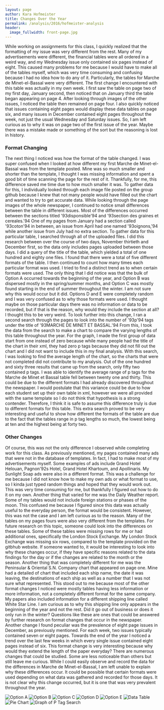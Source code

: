 ```yaml
---
layout: page
author: Kara Hofmeister
title: Changes Over the Year
permalink: /analysis/2016/hofmeister-analysis
header:
  image_fullwidth: front-page.jpg
---
```


While working on assignments for this class, I quickly realized that the formatting of my issue was very different from the rest. Many of my advertisements were different, the financial tables were all ordered in a weird way, and my Wednesday issue only contained six pages instead of eight. This caused many problems for me because I would have to make all of the tables myself, which was very time consuming and confusing because I had no idea how to do any of it. Particularly, the tables for Marche de Minet-el-Bassal were very different. The first change I encountered with this table was actually in my own week. I first saw the table on page two of my first day, January second, then noticed that on January third the table began appearing on page 4. After looking through images of the other issues, I noticed the table then remained on page four. I also quickly noticed that issues containing eight pages would display these data tables on page six, and many issues in December contained eight pages throughout the week, not just the usual Wednesday and Saturday issues. So, I am left curious as to why it was on page two of the first issue of the year. Maybe there was a mistake made or something of the sort but the reasoning is lost in history.

### Format Changing
The next thing I noticed was how the format of the table changed. I was super confused when I looked at how different my first Marche de Minet-el-Bassal was from the template posted. Mine was so much smaller and shorter than the template, I thought I was missing information and spent a good bit of time scanning the page for the rest of it. Thankfully, for me, this difference saved me time due to how much smaller it was. To gather data for this, I individually looked through each image file posted on the group github because I knew that not many people would have filled out the chart and wanted to try to get accurate data. While looking through the page images of the whole newspaper, I continued to notice small differences between the table in different issues. Most of the differences occurred between the sections titled \'93disponsible\'94 and \'93section des graines et cereales.\'94 One of my pages from January had a section called \'93coton\'94 in between, an issue from April had one named \'93oignons,\'94 while another issue from July had no extra section. To gather data for this particular table, I searched through all of the uploaded files. I did this research between over the course of two days, November thirtieth and December first, so the data only includes pages uploaded between those days. I did a query of the title of the table, which yielded a total of one hundred and eighty one files. I found that there were a total of five different formats of the table. I then continued to count how many times each particular format was used. I tried to find a distinct trend as to when certain formats were used. The only thing that I did notice was that the bulk of Option A occurred towards the beginning of the year, and Option B was dispersed mostly in the spring/summer months, and Option C was mostly found starting in the end of summer throughout the winter. I am not sure why this would occur but it did. Options D and E were completely random and I was very confused as to why those formats were used. I thought maybe on those particular days there was no information or data to be recorded, but if that is the reason, why would they include the section at all? I thought this to be very weird. To look further into this change, I ran a second search through the pages to look into the number of \'93p\'94 tags under the title of \'93MARCHE DE MINET ET BASSAL.\'94 From this, I took the data from the search to make a chart to compare the varying lengths of this table throughout the year. For the graph, I made the first group of data start from one instead of zero because while many people had the title of the chart in their xml, they had zero p tags because they did not fill out the chart and I did not want to include this in my final analysis. With this search, I was looking to find the average length of the chart, so the charts that were not completed did not contribute to my analysis. Out of the one hundred and sixty three results that came up from the search, only fifty two contained p tags. I was able to identify the average range of p tags for the Marche de Minet et Bassal table fell between twenty one and thirty. This could be due to the different formats I had already discovered throughout the newspaper. I would postulate that this variance could be due to how each student set up their own table in xml, however we were all provided with the same template so I do not think that hypothesis is a strong contender. Therefore, I think it is safe to assume this difference truly is due to different formats for this table. This extra search proved to be very interesting and useful to show how different the formats of the table are due to the fact that the tables range in p tag lengths so much, the lowest being at ten and the highest being at forty two.

### Other Changes

Of course, this was not the only difference I observed while completing work for this class. As previously mentioned, my pages contained many ads that were not in the database of templates. In fact, I had to make most of my advertisements myself. Some examples of ads include Grand Hotel Helouan, Pagnon\'92s Hotel, Grand Hotel Khartoum, and Apollinaris. My Sunlight Soap ads were also in a different format. This was a challenge for me because I did not know how to make my own ads or what format to use, so I kinda just typed random things and hoped that they would work out. This was very time consuming for me, but thankfully I figured out how to do it on my own. Another thing that varied for me was the Daily Weather report. Some of my tables would not include foreign stations or phases of the moon. This confused me because I figured since this data was actually useful to the everyday person, the format would be consistent. However, this was not the case and I am left curious as to the reason. Many of the tables on my pages fours were also very different from the templates. For future research on this topic, someone could look into the differences on these tables. Some of these tables were missing rows for me or had additional ones, specifically the London Stock Exchange. My London Stock Exchange was missing six rows, compared to the template provided on the gitbhub website. If someone wanted to, it would be interesting to look into why these changes occur, if they have specific reasons related to the data findings for the day or if the changes are related to the month or the season. Another thing that was completely different for me was the Peninsular & Oriental S.N. Company chart that appeared on page one. Mine had a detailed of chart that included each ship name, the date it was leaving, the destinations of each ship as well as a number that I was not sure what represented. This stood out to me because most of the other format changes I noticed were mostly tables having less information or more information, not a completely different format for the same company. My papers also included information for a different shipping line called White Star Line. I am curious as to why this shipping line only appears in the beginning of the year and not the rest. Did it go out of business or does it only run in the winter? Questions like these are ones that could be answered by further research on format changes that occur in the newspaper. Another change I found peculiar was the prevalence of eight page issues in December, as previously mentioned. For each week, two issues typically contained seven or eight pages. Towards the end of the year I noticed a trend over the last few weeks in which every single issue contained eight pages instead of six. This format change is very interesting because why would they extend the length of the paper everyday? There are numerous changes that could be studied. Some are less noticeable than others but still leave me curious. While I could easily observe and record the data for the differences in Marche de Minet-el-Bassal, I am left unable to explain why these differences occur. It could be possible that certain formats were used depending on what data was gathered and recorded for those days. It is not clear why this change occurred, but it is one that was very prevalent throughout the year.

![Option A](optionA.png)
![Option B](optionB.png)
![Option C](optionC.png)
![Option D](optionD.png)
![Option E](optionE.png)
![Data Table](datable.png)
![Pie Chart](piechart.png)
![Graph of P Tag Search](p-tag-graph.png)
